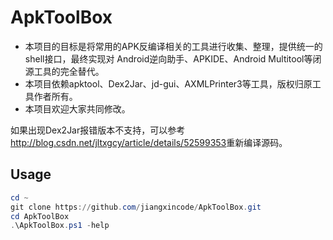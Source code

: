 # ApkToolBox

* 本项目的目标是将常用的APK反编译相关的工具进行收集、整理，提供统一的shell接口，最终实现对 Android逆向助手、APKIDE、Android Multitool等闭源工具的完全替代。
* 本项目依赖apktool、Dex2Jar、jd-gui、AXMLPrinter3等工具，版权归原工具作者所有。
* 本项目欢迎大家共同修改。

如果出现Dex2Jar报错版本不支持，可以参考<http://blog.csdn.net/jltxgcy/article/details/52599353>重新编译源码。

## Usage

```powershell
cd ~
git clone https://github.com/jiangxincode/ApkToolBox.git
cd ApkToolBox
.\ApkToolBox.ps1 -help
```